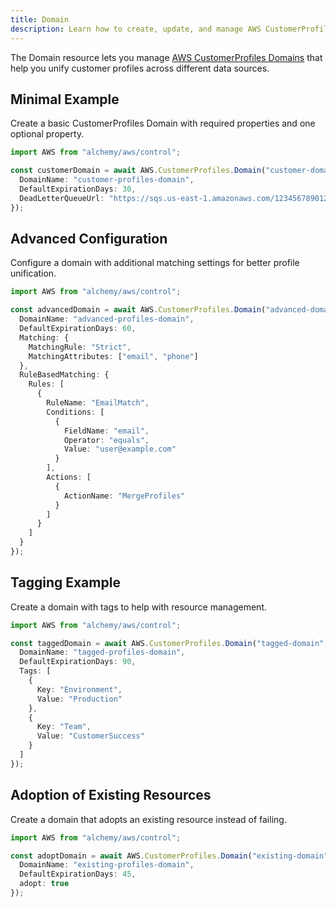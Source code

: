 ```yaml
---
title: Domain
description: Learn how to create, update, and manage AWS CustomerProfiles Domains using Alchemy Cloud Control.
---
```


The Domain resource lets you manage [AWS CustomerProfiles Domains](https://docs.aws.amazon.com/customerprofiles/latest/userguide/) that help you unify customer profiles across different data sources.

## Minimal Example

Create a basic CustomerProfiles Domain with required properties and one optional property.

```ts
import AWS from "alchemy/aws/control";

const customerDomain = await AWS.CustomerProfiles.Domain("customer-domain", {
  DomainName: "customer-profiles-domain",
  DefaultExpirationDays: 30,
  DeadLetterQueueUrl: "https://sqs.us-east-1.amazonaws.com/123456789012/my-queue"
});
```

## Advanced Configuration

Configure a domain with additional matching settings for better profile unification.

```ts
import AWS from "alchemy/aws/control";

const advancedDomain = await AWS.CustomerProfiles.Domain("advanced-domain", {
  DomainName: "advanced-profiles-domain",
  DefaultExpirationDays: 60,
  Matching: {
    MatchingRule: "Strict",
    MatchingAttributes: ["email", "phone"]
  },
  RuleBasedMatching: {
    Rules: [
      {
        RuleName: "EmailMatch",
        Conditions: [
          {
            FieldName: "email",
            Operator: "equals",
            Value: "user@example.com"
          }
        ],
        Actions: [
          {
            ActionName: "MergeProfiles"
          }
        ]
      }
    ]
  }
});
```

## Tagging Example

Create a domain with tags to help with resource management.

```ts
import AWS from "alchemy/aws/control";

const taggedDomain = await AWS.CustomerProfiles.Domain("tagged-domain", {
  DomainName: "tagged-profiles-domain",
  DefaultExpirationDays: 90,
  Tags: [
    {
      Key: "Environment",
      Value: "Production"
    },
    {
      Key: "Team",
      Value: "CustomerSuccess"
    }
  ]
});
```

## Adoption of Existing Resources

Create a domain that adopts an existing resource instead of failing.

```ts
import AWS from "alchemy/aws/control";

const adoptDomain = await AWS.CustomerProfiles.Domain("existing-domain", {
  DomainName: "existing-profiles-domain",
  DefaultExpirationDays: 45,
  adopt: true
});
```